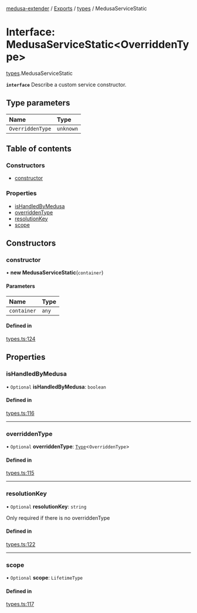 [medusa-extender](../README.md) / [Exports](../modules.md) / [types](../modules/types.md) / MedusaServiceStatic

# Interface: MedusaServiceStatic<OverriddenType\>

[types](../modules/types.md).MedusaServiceStatic

**`interface`**
Describe a custom service constructor.

## Type parameters

| Name | Type |
| :------ | :------ |
| `OverriddenType` | `unknown` |

## Table of contents

### Constructors

- [constructor](types.MedusaServiceStatic.md#constructor)

### Properties

- [isHandledByMedusa](types.MedusaServiceStatic.md#ishandledbymedusa)
- [overriddenType](types.MedusaServiceStatic.md#overriddentype)
- [resolutionKey](types.MedusaServiceStatic.md#resolutionkey)
- [scope](types.MedusaServiceStatic.md#scope)

## Constructors

### constructor

• **new MedusaServiceStatic**(`container`)

#### Parameters

| Name | Type |
| :------ | :------ |
| `container` | `any` |

#### Defined in

[types.ts:124](https://github.com/adrien2p/medusa-extender/blob/b528092/src/types.ts#L124)

## Properties

### isHandledByMedusa

• `Optional` **isHandledByMedusa**: `boolean`

#### Defined in

[types.ts:116](https://github.com/adrien2p/medusa-extender/blob/b528092/src/types.ts#L116)

___

### overriddenType

• `Optional` **overriddenType**: [`Type`](types.Type.md)<`OverriddenType`\>

#### Defined in

[types.ts:115](https://github.com/adrien2p/medusa-extender/blob/b528092/src/types.ts#L115)

___

### resolutionKey

• `Optional` **resolutionKey**: `string`

Only required if there is no overriddenType

#### Defined in

[types.ts:122](https://github.com/adrien2p/medusa-extender/blob/b528092/src/types.ts#L122)

___

### scope

• `Optional` **scope**: `LifetimeType`

#### Defined in

[types.ts:117](https://github.com/adrien2p/medusa-extender/blob/b528092/src/types.ts#L117)
